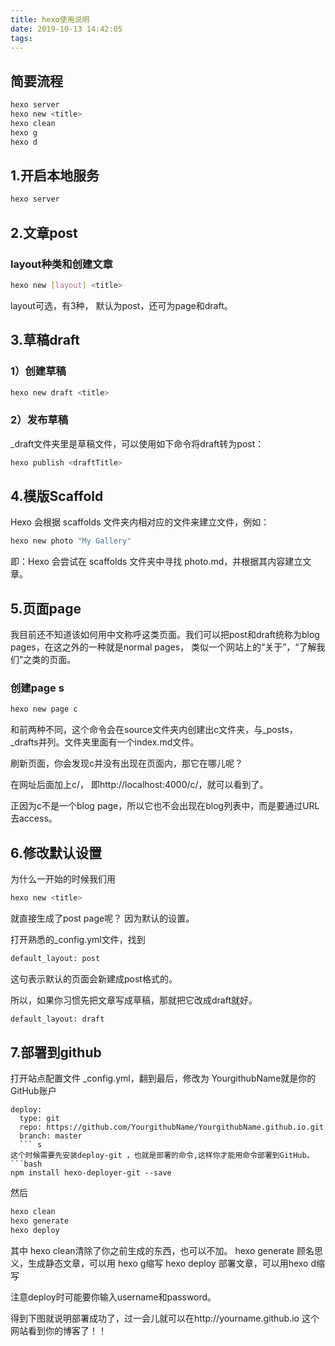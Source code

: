```yaml
---
title: hexo使用说明
date: 2019-10-13 14:42:05
tags:
---
```

## 简要流程
```bash
hexo server
hexo new <title>
hexo clean
hexo g
hexo d
```

## 1.开启本地服务
```bash
hexo server
```

## 2.文章post
### layout种类和创建文章
```bash
hexo new [layout] <title>
```
layout可选，有3种， 默认为post，还可为page和draft。

## 3.草稿draft
### 1）创建草稿
```bash
hexo new draft <title>
```
### 2）发布草稿
_draft文件夹里是草稿文件，可以使用如下命令将draft转为post：
```bash
hexo publish <draftTitle>
```

## 4.模版Scaffold
Hexo 会根据 scaffolds 文件夹内相对应的文件来建立文件，例如：
```bash
hexo new photo "My Gallery"
```
即：Hexo 会尝试在 scaffolds 文件夹中寻找 photo.md，并根据其内容建立文章。

## 5.页面page
我目前还不知道该如何用中文称呼这类页面。我们可以把post和draft统称为blog pages，在这之外的一种就是normal pages， 类似一个网站上的“关于”，“了解我们”之类的页面。
### 创建page s
```bash
hexo new page c
```
和前两种不同，这个命令会在source文件夹内创建出c文件夹，与_posts，_drafts并列。文件夹里面有一个index.md文件。

刷新页面，你会发现c并没有出现在页面内，那它在哪儿呢？

在网址后面加上c/， 即http://localhost:4000/c/，就可以看到了。

正因为c不是一个blog page，所以它也不会出现在blog列表中，而是要通过URL去access。

## 6.修改默认设置
为什么一开始的时候我们用
```bash
hexo new <title>
```
就直接生成了post page呢？
因为默认的设置。

打开熟悉的_config.yml文件，找到
```bash
default_layout: post
```
这句表示默认的页面会新建成post格式的。

所以，如果你习惯先把文章写成草稿，那就把它改成draft就好。
```bash
default_layout: draft
```

## 7.部署到github
打开站点配置文件 _config.yml，翻到最后，修改为
YourgithubName就是你的GitHub账户
```
deploy:
  type: git
  repo: https://github.com/YourgithubName/YourgithubName.github.io.git
  branch: master
  ``` s
这个时候需要先安装deploy-git ，也就是部署的命令,这样你才能用命令部署到GitHub。
```bash
npm install hexo-deployer-git --save
``` 

然后
```bash
hexo clean
hexo generate
hexo deploy
``` 

其中 hexo clean清除了你之前生成的东西，也可以不加。
hexo generate 顾名思义，生成静态文章，可以用 hexo g缩写
hexo deploy 部署文章，可以用hexo d缩写

注意deploy时可能要你输入username和password。

得到下图就说明部署成功了，过一会儿就可以在http://yourname.github.io 这个网站看到你的博客了！！




